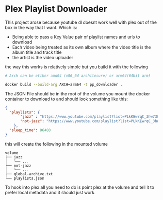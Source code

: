 # Plex Playlist Downloader

This project arose because youtube dl doesnt work well with plex out of the box in the way that I want. Which is:

- Being able to pass a Key Value pair of playlist names and urls to download
- Each video being treated as its own album where the video title is the album title and track title
- the artist is the video uploader

the way this works is relatively simple but you build it with the following

```bash
# Arch can be etiher amd64 (x86_64 architecure) or arm64(64bit arm)

docker build --build-arg ARCH=arm64 -t pp_downloader .
```

The JSON File should be in the root of the volume you mount the docker container to download to and should look something like this:
```json
{
  "playlists": {
       "jazz" : "https://www.youtube.com/playlist?list=PLkKEwrqC_3hw73ktWYyZUpywRYuYWGbQO",
       "not-jazz": "https://www.youtube.com/playlist?list=PLkKEwrqC_3hwQgz9MuCiDkGcSKsHvSKXP",
    },
  "sleep_time": 86400
}
```
this will create the following in the mounted volume
```
volume
├── jazz
│   └── ...
├── not-jazz
│   └── ...
├── global-archive.txt
└── playlists.json

```
To hook into plex all you need to do is point plex at the volume and tell it to prefer local metadata and it should just work.